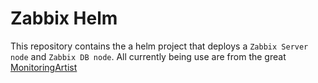 # Zabbix Helm	
	
This repository contains the a helm project that deploys a `Zabbix Server node` and `Zabbix DB node`. All currently being use are from the great [MonitoringArtist](https://github.com/monitoringartist/)
